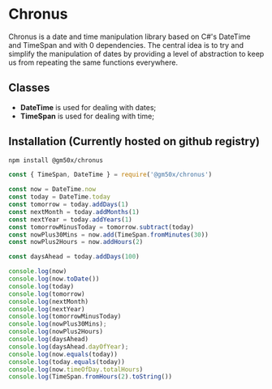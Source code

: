 # Chronus
Chronus is a date and time manipulation library based on C#'s DateTime and TimeSpan and with 0 dependencies. The central idea is to try and simplify the manipulation of dates by providing a level of abstraction to keep us from repeating the same functions everywhere.
## Classes
- **DateTime** is used for dealing with dates;
- **TimeSpan** is used for dealing with time;

## Installation (Currently hosted on github registry)
```bash
npm install @gm50x/chronus
```

```javascript
const { TimeSpan, DateTime } = require('@gm50x/chronus')

const now = DateTime.now
const today = DateTime.today
const tomorrow = today.addDays(1)
const nextMonth = today.addMonths(1)
const nextYear = today.addYears(1)
const tomorrowMinusToday = tomorrow.subtract(today)
const nowPlus30Mins = now.add(TimeSpan.fromMinutes(30))
const nowPlus2Hours = now.addHours(2)

const daysAhead = today.addDays(100)

console.log(now)
console.log(now.toDate())
console.log(today)
console.log(tomorrow)
console.log(nextMonth)
console.log(nextYear)
console.log(tomorrowMinusToday)
console.log(nowPlus30Mins);
console.log(nowPlus2Hours)
console.log(daysAhead)
console.log(daysAhead.dayOfYear);
console.log(now.equals(today))
console.log(today.equals(today))
console.log(now.timeOfDay.totalHours)
console.log(TimeSpan.fromHours(2).toString())
```
